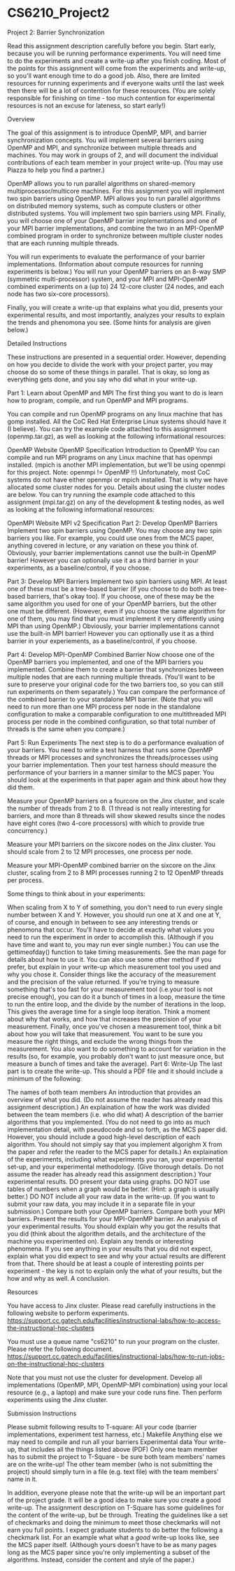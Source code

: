 # CS6210_Project2

Project 2: Barrier Synchronization

Read this assignment description carefully before you begin. Start early, because you will be running performance experiments. You will need time to do the experiments and create a write-up after you finish coding. Most of the points for this assignment will come from the experiments and write-up, so you'll want enough time to do a good job. Also, there are limited resources for running experiments and if everyone waits until the last week then there will be a lot of contention for these resources. (You are solely responsible for finishing on time - too much contention for experimental resources is not an excuse for lateness, so start early!)



Overview

The goal of this assignment is to introduce OpenMP, MPI, and barrier synchronization concepts. You will implement several barriers using OpenMP and MPI, and synchronize between multiple threads and machines. You may work in groups of 2, and will document the individual contributions of each team member in your project write-up. (You may use Piazza to help you find a partner.)

   OpenMP allows you to run parallel algorithms on shared-memory multiprocessor/multicore machines. For this assignment you will implement two spin barriers using OpenMP. MPI allows you to run parallel algorithms on distributed memory systems, such as compute clusters or other distributed systems. You will implement two spin barriers using MPI. Finally, you will choose one of your OpenMP barrier implementations and one of your MPI barrier implementations, and combine the two in an MPI-OpenMP combined program in order to synchronize between multiple cluster nodes that are each running multiple threads. 

   You will run experiments to evaluate the performance of your barrier implementations. (Information about compute resources for running experiments is below.) You will run your OpenMP barriers on an 8-way SMP (symmetric multi-processor) system, and your MPI and MPI-OpenMP combined experiments on a (up to) 24 12-core cluster (24 nodes, and each node has two six-core processors).

Finally, you will create a write-up that explains what you did, presents your experimental results, and most importantly, analyzes your results to explain the trends and phenomona you see. (Some hints for analysis are given below.)



   Detailed Instructions

   These instructions are presented in a sequential order. However, depending on how you decide to divide the work with your project parter, you may choose do so some of these things in parallel. That is okay, so long as everything gets done, and you say who did what in your write-up.

   Part 1: Learn about OpenMP and MPI
   The first thing you want to do is learn how to program, compile, and run OpenMP and MPI programs.

   You can compile and run OpenMP programs on any linux machine that has gomp installed. All the CoC Red Hat Enterprise Linux systems should have it (I believe). You can try the example code attached to this assignment (openmp.tar.gz), as well as looking at the following informational resources:

   OpenMP Website
   OpenMP Specification
   Introduction to OpenMP
   You can compile and run MPI programs on any Linux machine that has openmpi installed. (mpich is another MPI implementation, but we'll be using openmpi for this project. Note: openmpi != OpenMP !!) Unfortunately, most CoC systems do not have either openmpi or mpich installed. That is why we have allocated some cluster nodes for you. Details about using the cluster nodes are below. You can try running the example code attached to this assignment (mpi.tar.gz) on any of the development & testing nodes, as well as looking at the following informational resources:

   OpenMPI Website
   MPI v2 Specification
   Part 2: Develop OpenMP Barriers
   Implement two spin barriers using OpenMP. You may choose any two spin barriers you like. For example, you could use ones from the MCS paper, anything covered in lecture, or any variation on these you think of. Obviously, your barrier implementations cannot use the built-in OpenMP barrier! However you can optionally use it as a third barrier in your experiments, as a baseline/control, if you choose.

   Part 3: Develop MPI Barriers
   Implement two spin barriers using MPI. At least one of these must be a tree-based barrier (if you choose to do both as tree-based barriers, that's okay too). If you choose, one of these may be the same algorithm you used for one of your OpenMP barriers, but the other one must be different. (However, even if you choose the same algorithm for one of them, you may find that you must implement it very differently using MPI than using OpenMP.) Obviously, your barrier implementations cannot use the built-in MPI barrier! However you can optionally use it as a third barrier in your experiements, as a baseline/control, if you choose.

   Part 4: Develop MPI-OpenMP Combined Barrier
   Now choose one of the OpenMP barriers you implemented, and one of the MPI barriers you implemented. Combine them to create a barrier that synchronizes between multiple nodes that are each running multiple threads. (You'll want to be sure to preserve your original code for the two barriers too, so you can still run experiments on them separately.)  You can compare the performance of the combined barrier to your standalone MPI barrier.  (Note that you will need to run more than one MPI process per node in the standalone configuration to make a comparable configuration to one multithreaded MPI process per node in the combined configuration, so that total number of threads is the same when you compare.)

   Part 5: Run Experiments
   The next step is to do a performance evaluation of your barriers. You need to write a test harness that runs some OpenMP threads or MPI processes and synchronizes the threads/processes using your barrier implementation. Then your test harness should measure the performance of your barriers in a manner similar to the MCS paper. You should look at the experiments in that paper again and think about how they did them.

Measure your OpenMP barriers on a fourcore on the Jinx cluster, and scale the number of threads from 2 to 8. (1 thread is not really interesting for barriers, and more than 8 threads will show skewed results since the nodes have eight cores (two 4-core processors) with which to provide true concurrency.)

   Measure your MPI barriers on the sixcore nodes on the Jinx cluster. You should scale from 2 to 12 MPI processes, one process per node. 

   Measure your MPI-OpenMP combined barrier on the sixcore on the Jinx cluster, scaling from 2 to 8 MPI processes running 2 to 12 OpenMP threads per process. 

   Some things to think about in your experiments:

   When scaling from X to Y of something, you don't need to run every single number between X and Y. However, you should run one at X and one at Y, of course, and enough in between to see any interesting trends or phenomona that occur. You'll have to decide at exactly what values you need to run the experiment in order to accomplish this. (Although if you have time and want to, you may run ever single number.)
   You can use the gettimeofday() function to take timing measurements. See the man page for details about how to use it. You can also use some other method if you prefer, but explain in your write-up which measurement tool you used and why you chose it. Consider things like the accuracy of the measurement and the precision of the value returned.
   If you're trying to measure something that's too fast for your measurement tool (i.e.your tool is not precise enough), you can do it a bunch of times in a loop, measure the time to run the entire loop, and the divide by the number of iterations in the loop. This gives the average time for a single loop iteration. Think a moment about why that works, and how that increases the precision of your measurement.
   Finally, once you've chosen a measurement tool, think a bit about how you will take that measurement. You want to be sure you measure the right things, and exclude the wrong things from the measurement. You also want to do something to account for variation in the results (so, for example, you probably don't want to just measure once, but measure a bunch of times and take the average).
   Part 6: Write-Up
   The last part is to create the write-up. This should a PDF file and it should include a minimum of the following:

   The names of both team members
   An introduction that provides an overview of what you did. (Do not assume the reader has already read this assignment description.)
   An explaination of how the work was divided between the team members (i.e. who did what)
   A description of the barrier algorithms that you implemented. (You do not need to go into as much implementation detail, with pseudocode and so forth, as the MCS paper did. However, you should include a good high-level description of each algorithm. You should not simply say that you implement algorighm X from the paper and refer the reader to the MCS paper for details.)
An explaination of the experiments, including what experiments you ran, your experimental set-up, and your experimental methodology. (Give thorough details. Do not assume the reader has already read this assignment description.)
   Your experimental results. DO present your data using graphs. DO NOT use tables of numbers when a graph would be better. (Hint: a graph is usually better.) DO NOT include all your raw data in the write-up. (If you want to submit your raw data, you may include it in a separate file in your submission.) Compare both your OpenMP barriers. Compare both your MPI barriers. Present the results for your MPI-OpenMP barrier.
   An analysis of your experimental results. You should explain why you got the results that you did (think about the algorithm details, and the architecture of the machine you experimented on). Explain any trends or interesting phenomena. If you see anything in your results that you did not expect, explain what you did expect to see and why your actual results are different from that. There should be at least a couple of interesting points per experiment - the key is not to explain only the what of your results, but the how and why as well.
   A conclusion.


   Resources

   You have access to Jinx cluster. Please read carefully instructions in the following website to perform experiments.
   https://support.cc.gatech.edu/facilities/instructional-labs/how-to-access-the-instructional-hpc-clusters

   You must use a queue name "cs6210" to run your program on the cluster. Please refer the following document.
   https://support.cc.gatech.edu/facilities/instructional-labs/how-to-run-jobs-on-the-instructional-hpc-clusters

   Note that you must not use the cluster for development. Develop all implementations (OpenMP, MPI, OpenMP-MPI combination) using your local resource (e.g., a laptop) and make sure your code runs fine. Then perform experiments using the Jinx cluster. 


   Submission Instructions

   Please submit following results to T-square:
All your code (barrier implementations, experiment test harness, etc.)
   Makefile
   Anything else we may need to compile and run all your barriers
   Experimental data
Your write-up, that includes all the things listed above (PDF)
   Only one team member has to submit the project to T-Square - be sure both team members' names are on the write-up!  The other team member (who is not submitting the project) should simply turn in a file (e.g. text file) with the team members' name in it.

   In addition, everyone please note that the write-up will be an important part of the project grade.  It will be a good idea to make sure you create a good write-up.  The assignment description on T-Square has some guidelines for the content of the write-up, but be through.  Treating the guidelines like a set of checkmarks and doing the minimum to meet those checkmarks will not earn you full points.  I expect graduate students to do better the following a checkmark list.  For an example what what a _good_ write-up looks like, see the MCS paper itself.  (Although yours doesn't have to be as many pages long as the MCS paper since you're only implementing a subset of the algorithms. Instead, consider the content and style of the paper.)
